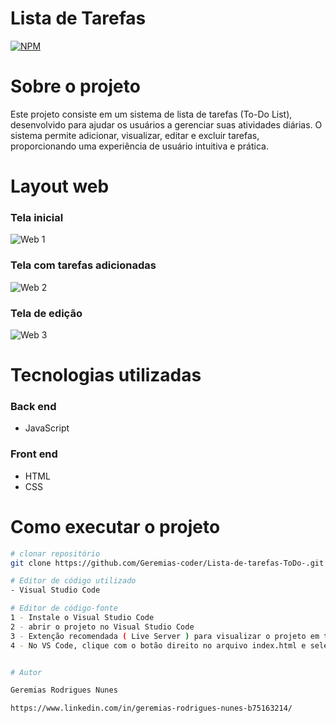 # Lista de Tarefas
[![NPM](https://img.shields.io/npm/l/react)](https://github.com/Geremias-coder/Lista-de-tarefas-ToDo-/blob/main/LICENSE) 

# Sobre o projeto

Este projeto consiste em um sistema de lista de tarefas (To-Do List), desenvolvido para ajudar os usuários a gerenciar suas atividades diárias. O sistema permite adicionar, visualizar, editar e excluir tarefas, proporcionando uma experiência de usuário intuitiva e prática.


# Layout web

### Tela inicial
![Web 1](https://github.com/Geremias-coder/assets/blob/main/To_Do/web-1.png)

### Tela com tarefas adicionadas 
![Web 2](https://github.com/Geremias-coder/assets/blob/main/To_Do/web-2.png)

### Tela de edição 
![Web 3](https://github.com/Geremias-coder/assets/blob/main/To_Do/web-3.png)


# Tecnologias utilizadas
### Back end
- JavaScript
### Front end
- HTML
- CSS

# Como executar o projeto
```bash
# clonar repositório
git clone https://github.com/Geremias-coder/Lista-de-tarefas-ToDo-.git

# Editor de código utilizado
- Visual Studio Code 

# Editor de código-fonte
1 - Instale o Visual Studio Code 
2 - abrir o projeto no Visual Studio Code
3 - Extenção recomendada ( Live Server ) para visualizar o projeto em tempo real
4 - No VS Code, clique com o botão direito no arquivo index.html e selecione “Open with Live Server”


# Autor

Geremias Rodrigues Nunes

https://www.linkedin.com/in/geremias-rodrigues-nunes-b75163214/


